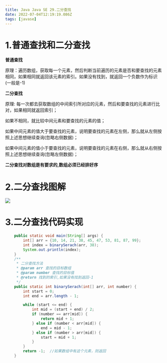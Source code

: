 ```yaml
---
title: Java Java SE 29.二分查找
date: 2022-07-04T12:19:19.086Z
tags: [javase]
---
```

# 1.普通查找和二分查找

**普通查找**

原理：遍历数组，获取每一个元素，然后判断当前遍历的元素是否和要查找的元素相同，如果相同就返回该元素的索引。如果没有找到，就返回一个负数作为标识(一般是-1)

**二分查找**

原理: 每一次都去获取数组的中间索引所对应的元素，然后和要查找的元素进行比对，如果相同就返回索引；

如果不相同，就比较中间元素和要查找的元素的值；

如果中间元素的值大于要查找的元素，说明要查找的元素在左侧，那么就从左侧按照上述思想继续查询(忽略右侧数据)；

如果中间元素的值小于要查找的元素，说明要查找的元素在右侧，那么就从右侧按照上述思想继续查询(忽略左侧数据)；

**二分查找对数组是有要求的,数组必须已经排好序**

# 2.二分查找图解

![](https://gitee.com/krislin_zhao/IMGcloud/raw/master/img/20200615085713.png)

# 3.二分查找代码实现

```java
	public static void main(String[] args) {
        int[] arr = {10, 14, 21, 38, 45, 47, 53, 81, 87, 99};
        int index = binarySerach(arr, 38);
        System.out.println(index);
	}
	/**
     * 二分查找方法
     * @param arr 查找的目标数组
     * @param number 查找的目标值
     * @return 找到的索引,如果没有找到返回-1
     */
    public static int binarySerach(int[] arr, int number) {
        int start = 0;
        int end = arr.length - 1;

        while (start <= end) {
            int mid = (start + end) / 2;
            if (number == arr[mid]) {
                return mid + 1;
            } else if (number < arr[mid]) {
                end = mid - 1;
            } else if (number > arr[mid]) {
                start = mid + 1;
            }
        }
        return -1;  //如果数组中有这个元素，则返回
    }
```


